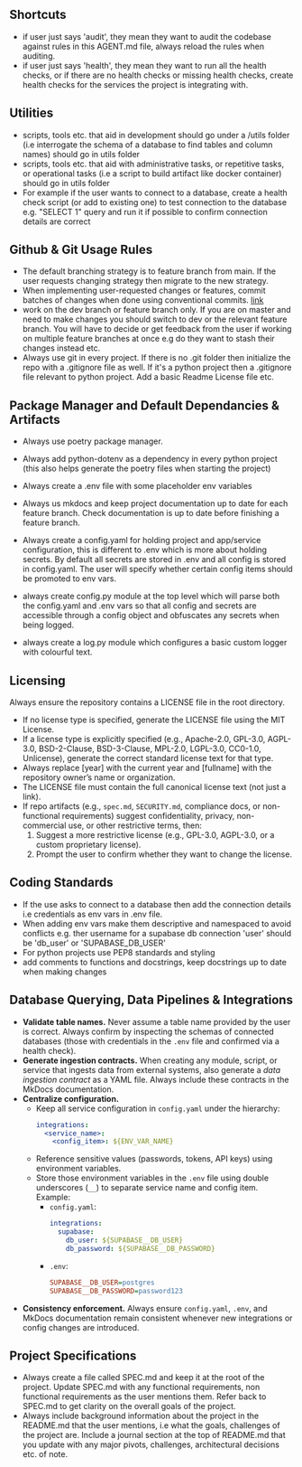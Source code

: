 ## Shortcuts
- if user just says 'audit', they mean they want to audit the codebase against rules in this AGENT.md file, always reload the rules when auditing.
- if user just says 'health', they mean they want to run all the health checks, or if there are no health checks or missing health checks, create health checks for the services the project is integrating with.

## Utilities
- scripts, tools etc. that aid in development should go under a /utils folder (i.e interrogate the schema of a database to find tables and column names) should go in utils folder
- scripts, tools etc. that aid with administrative tasks, or repetitive tasks, or operational tasks (i.e a script to build artifact like docker container) should go in utils folder
- For example if the user wants to connect to a database, create a health check script (or add to existing one) to test connection to the database e.g. "SELECT 1" query and run it if possible to confirm connection details are correct

## Github & Git Usage Rules
- The default branching strategy is to feature branch from main. If the user requests changing strategy then migrate to the new strategy.  
- When implementing user-requested changes or features, commit batches of changes when done using
conventional commits. [link](https://www.conventionalcommits.org/en/v1.0.0/)
- work on the dev branch or feature branch only. If you are on master and need to make changes you should switch to dev or the relevant feature branch. You will have to decide or get feedback from the user if working on multiple feature branches at once e.g do they want to stash their changes instead etc. 
- Always use git in every project. If there is no .git folder then initialize the repo with a .gitignore file as well. If it's a python project then a .gitignore file relevant to python project. Add a basic Readme License file etc. 

## Package Manager and Default Dependancies & Artifacts

- Always use poetry package manager. 
- Always add python-dotenv as a dependency in every python project (this also helps generate the poetry files when starting the project)
- Always create a .env file with some placeholder env variables
- Always us mkdocs and keep project documentation up to date for each feature branch. Check documentation is up to date before finishing a feature branch.
- Always create a config.yaml for holding project and app/service configuration, this is different to .env which is more about holding secrets. By default all secrets are stored in .env and all config is stored in config.yaml. The user will specify whether certain config items should be promoted to env vars. 

- always create config.py module at the top level which will parse both the config.yaml and .env vars so that all config and secrets are accessible through a config object and obfuscates any secrets when being logged.

- always create a log.py module which configures a basic custom logger with colourful text.

## Licensing
Always ensure the repository contains a LICENSE file in the root directory.

- If no license type is specified, generate the LICENSE file using the MIT License.  
- If a license type is explicitly specified (e.g., Apache-2.0, GPL-3.0, AGPL-3.0, BSD-2-Clause, BSD-3-Clause, MPL-2.0, LGPL-3.0, CC0-1.0, Unlicense), generate the correct standard license text for that type.  
- Always replace [year] with the current year and [fullname] with the repository owner’s name or organization.  
- The LICENSE file must contain the full canonical license text (not just a link).  
- If repo artifacts (e.g., `spec.md`, `SECURITY.md`, compliance docs, or non-functional requirements) suggest confidentiality, privacy, non-commercial use, or other restrictive terms, then:
  1. Suggest a more restrictive license (e.g., GPL-3.0, AGPL-3.0, or a custom proprietary license).  
  2. Prompt the user to confirm whether they want to change the license.  


## Coding Standards

- If the use asks to connect to a database then add the connection details i.e credentials as env vars in .env file. 
- When adding env vars make them descriptive and namespaced to avoid conflicts e.g. ther username for a supabase db connection 'user' should be 'db_user' or 'SUPABASE_DB_USER'
- For python projects use PEP8 standards and styling
- add comments to functions and docstrings, keep docstrings up to date when making changes

## Database Querying, Data Pipelines & Integrations

- **Validate table names.** Never assume a table name provided by the user is correct. Always confirm by inspecting the schemas of connected databases (those with credentials in the `.env` file and confirmed via a health check).  
- **Generate ingestion contracts.** When creating any module, script, or service that ingests data from external systems, also generate a *data ingestion contract* as a YAML file. Always include these contracts in the MkDocs documentation.  
- **Centralize configuration.**  
  - Keep all service configuration in `config.yaml` under the hierarchy:  
    ```yaml
    integrations:
      <service_name>:
        <config_item>: ${ENV_VAR_NAME}
    ```  
  - Reference sensitive values (passwords, tokens, API keys) using environment variables.  
  - Store those environment variables in the `.env` file using double underscores (`__`) to separate service name and config item.  
    Example:  
    - `config.yaml`:  
      ```yaml
      integrations:
        supabase:
          db_user: ${SUPABASE__DB_USER}
          db_password: ${SUPABASE__DB_PASSWORD}
      ```  
    - `.env`:  
      ```ini
      SUPABASE__DB_USER=postgres
      SUPABASE__DB_PASSWORD=password123
      ```  
- **Consistency enforcement.** Always ensure `config.yaml`, `.env`, and MkDocs documentation remain consistent whenever new integrations or config changes are introduced.


## Project Specifications
- Always create a file called SPEC.md and keep it at the root of the project. Update SPEC.md with any functional requirements, non functional requirements as the user mentions them. Refer back to SPEC.md to get clarity on the overall goals of the project.
- Always include background information about the project in the README.md that the user mentions, i.e what the goals, challenges of the project are. Include a journal section at the top of README.md that you update with any major pivots, challenges, architectural decisions etc. of note.
